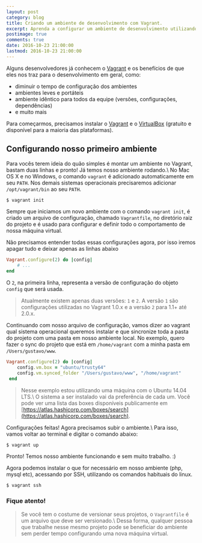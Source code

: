 ```yaml
---
layout: post
category: blog
title: Criando um ambiente de desenvolvimento com Vagrant.
excerpt: Aprenda a configurar um ambiente de desenvolvimento utilizando o Vagrant e o VirtualBox.
postimage: true
comments: true
date: 2016-10-23 21:00:00
lastmod: 2016-10-23 21:00:00
---
```


Alguns desenvolvedores já conhecem o [Vagrant][vagrant] e os benefícios de que eles nos traz para o desenvolvimento em geral, como:

- diminuir o tempo de configuração dos ambientes
- ambientes leves e portáteis
- ambiente idêntico para todos da equipe (versões, configurações, dependências)
- e muito mais

Para começarmos, precisamos instalar o [Vagrant][vagrant_dl] e o [VirtualBox][virtualbox_dl] (gratuito e disponível para a maioria das plataformas).

## Configurando nosso primeiro ambiente

Para vocês terem ideia do quão simples é montar um ambiente no Vagrant, bastam duas linhas e pronto! Já temos nosso ambiente rodando.\\
No Mac OS X e no Windows, o comando `vagrant` é adicionado automaticamente em seu `PATH`. Nos demais sistemas operacionais precisaremos adicionar `/opt/vagrant/bin` ao seu `PATH`.

```sh
$ vagrant init
```


Sempre que iniciamos um novo ambiente com o comando `vagrant init`, é criado um arquivo de configuração, chamado `Vagrantfile`, no diretório raiz do projeto e é usado para configurar e definir todo o comportamento de nossa máquina virtual.

Não precisamos entender todas essas configurações agora, por isso iremos apagar tudo e deixar apenas as linhas abaixo

```ruby
Vagrant.configure(2) do |config|
    # ...
end
```

O `2`, na primeira linha, representa a versão de configuração do objeto `config` que será usada.

> Atualmente existem apenas duas versões: `1` e `2`. A versão `1` são configurações utilizadas no Vagrant 1.0.x e a versão `2` para 1.1+ até 2.0.x.

Continuando com nosso arquivo de configuração, vamos dizer ao vagrant qual sistema operacional queremos instalar e que sincronize toda a pasta do projeto com uma pasta em nosso ambiente local. No exemplo, quero fazer o sync do projeto que está em `/home/vagrant` com a minha pasta em `/Users/gustavo/www`.

```ruby
Vagrant.configure(2) do |config|
    config.vm.box = "ubuntu/trusty64"
    config.vm.synced_folder "/Users/gustavo/www", "/home/vagrant"
 end
```

> Nesse exemplo estou utilizando uma máquina com o Ubuntu 14.04 LTS.\\
> O sistema a ser instalado vai da preferência de cada um. Você pode ver uma lista das boxes disponíveis publicamente em [https://atlas.hashicorp.com/boxes/search](https://atlas.hashicorp.com/boxes/search).

Configurações feitas! Agora precisamos subir o ambiente.\\
Para isso, vamos voltar ao terminal e digitar o comando abaixo:

```sh
$ vagrant up
```

Pronto! Temos nosso ambiente funcionando e sem muito trabalho. :)

Agora podemos instalar o que for necessário em nosso ambiente (php, mysql etc), acessando por SSH, utilizando os comandos habituais do linux.

```sh
$ vagrant ssh
```



### Fique atento!

> Se você tem o costume de versionar seus projetos, o `Vagrantfile` é um arquivo que deve ser versionado.\\
> Dessa forma, qualquer pessoa que trabalhe nesse mesmo projeto pode se beneficiar do ambiente sem perder tempo configurando uma nova máquina virtual.

[vagrant]: http://vagrantup.com
[vagrant_dl]: https://www.vagrantup.com/downloads.html
[virtualbox_dl]: https://www.virtualbox.org/wiki/Downloads